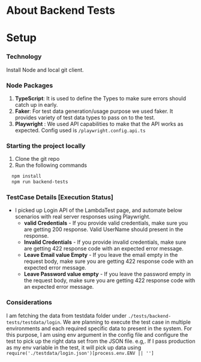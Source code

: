 # About Backend Tests

# Setup
### Technology

Install Node and local git client.

### Node Packages

1. **TypeScript**: It is used to define the Types to make sure errors should catch up in early.
2. **Faker**: For test data generation/usage purpose we used faker. It provides variety of test data types to pass on to the test.
3. **Playwright** : We used API capabilities to make that the API works as expected. Config used is `/playwright.config.api.ts`

### Starting the project locally

1. Clone the git repo
2. Run the following commands

```bash
  npm install
  npm run backend-tests
```

### TestCase Details [Execution Status]

* I picked up Login API of the LambdaTest page, and automate below scenarios with real server responses using Playwright.
    * **valid Credentials** - If you provide valid credentials, make sure you are getting 200 response. Valid UserName should present in the response.
    * **Invalid Credentials** - If you provide invalid credentials, make sure are getting 422 response code with an expected error message.
    * **Leave Email value Empty** - If you leave the email empty in the request body, make sure you are getting 422 response code with an expected error message.
    * **Leave Password value empty** - If you leave the password empty in the request body, make sure you are getting 422 response code with an expected error message.

### Considerations

I am fetching the data from testdata folder under `./tests/backend-tests/testdata/login`. We are planning to execute the test case in multiple environments and each required specific data to present in the system.
For this purpose, I am using env argument in the config file and configure the test to pick up the right data set from the JSON file. e.g,.
If I pass production as my env variable in the test, it will pick up data using `require('./testdata/login.json')[process.env.ENV || ''] `
